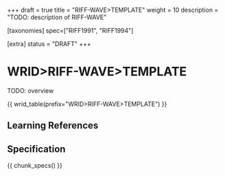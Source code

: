 +++
draft = true
title = "RIFF-WAVE>TEMPLATE"
weight = 10
description = "TODO: description of RIFF-WAVE"

[taxonomies]
spec=["RIFF1991", "RIFF1994"]

[extra]
status = "DRAFT"
+++

# WRID>RIFF-WAVE>TEMPLATE

TODO: overview

{{ wrid_table(prefix="WRID>RIFF-WAVE>TEMPLATE") }}

## Learning References

## Specification

{{ chunk_specs() }}

